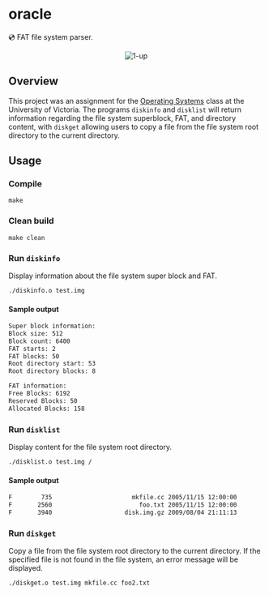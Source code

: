 # oracle
:cd: FAT file system parser.<br />
<p align="center">
  <img alt="1-up" src="https://user-images.githubusercontent.com/16131737/37385328-c42681cc-2710-11e8-8213-13ce1aa3aafd.gif" />
</p>

## Overview
This project was an assignment for the [Operating Systems](https://github.com/williamgrosset/oracle/blob/master/csc360_p3.pdf) class at the University of Victoria. The programs `diskinfo` and `disklist` will return information regarding the file system superblock, FAT, and directory content, with `diskget` allowing users to copy a file from the file system root directory to the current directory.

## Usage
### Compile
```
make
```

### Clean build
```
make clean
```

### Run `diskinfo`
Display information about the file system super block and FAT.
```bash
./diskinfo.o test.img
```
#### Sample output
```bash
Super block information:
Block size: 512
Block count: 6400
FAT starts: 2
FAT blocks: 50
Root directory start: 53
Root directory blocks: 8

FAT information:
Free Blocks: 6192
Reserved Blocks: 50
Allocated Blocks: 158
```

### Run `disklist`
Display content for the file system root directory.
```bash
./disklist.o test.img /
```
#### Sample output
```bash
F        735                      mkfile.cc 2005/11/15 12:00:00
F       2560                        foo.txt 2005/11/15 12:00:00
F       3940                    disk.img.gz 2009/08/04 21:11:13
```

### Run `diskget`
Copy a file from the file system root directory to the current directory. If the specified file is not found in the file system, an error message will be displayed.
```bash
./diskget.o test.img mkfile.cc foo2.txt
```
